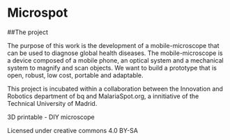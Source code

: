 # Microspot


##The project

The purpose of this work is the development of a mobile-microscope that can be used to diagnose global health diseases. The mobile-microscope is a device composed of a mobile phone, an optical system and a mechanical system to magnify and scan objects. We want to build a prototype that is open, robust, low cost, portable and adaptable.

This project is incubated within a collaboration between the Innovation and Robotics department of bq and MalariaSpot.org, a innitiative of the Technical University of Madrid.


3D printable - DIY microscope

Licensed under creative commons 4.0 BY-SA

